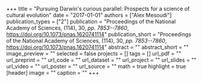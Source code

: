+++
title = "Pursuing Darwin's curious parallel: Prospects for a science of cultural evolution"
date = "2017-01-01"
authors = ["Alex Mesoudi"]
publication_types = ["2"]
publication = "Proceedings of the National Academy of Sciences, (114), 30, _pp. 7853--7860_, https://doi.org/10.1073/pnas.1620741114"
publication_short = "Proceedings of the National Academy of Sciences, (114), 30, _pp. 7853--7860_, https://doi.org/10.1073/pnas.1620741114"
abstract = ""
abstract_short = ""
image_preview = ""
selected = false
projects = []
tags = []
url_pdf = ""
url_preprint = ""
url_code = ""
url_dataset = ""
url_project = ""
url_slides = ""
url_video = ""
url_poster = ""
url_source = ""
math = true
highlight = true
[header]
image = ""
caption = ""
+++

